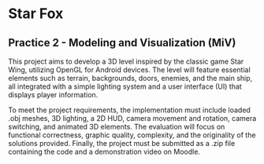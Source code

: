 # Star Fox
## Practice 2 - Modeling and Visualization (MiV)

This project aims to develop a 3D level inspired by the classic game Star Wing, utilizing OpenGL for Android devices. The level will feature essential elements such as terrain, backgrounds, doors, enemies, and the main ship, all integrated with a simple lighting system and a user interface (UI) that displays player information.

To meet the project requirements, the implementation must include loaded .obj meshes, 3D lighting, a 2D HUD, camera movement and rotation, camera switching, and animated 3D elements. The evaluation will focus on functional correctness, graphic quality, complexity, and the originality of the solutions provided. Finally, the project must be submitted as a .zip file containing the code and a demonstration video on Moodle.
